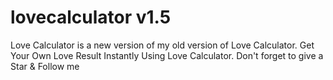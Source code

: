 # lovecalculator v1.5
Love Calculator is a new version of my old version of Love Calculator. Get Your Own Love Result Instantly Using Love Calculator. Don't forget to give a Star &amp; Follow me   
